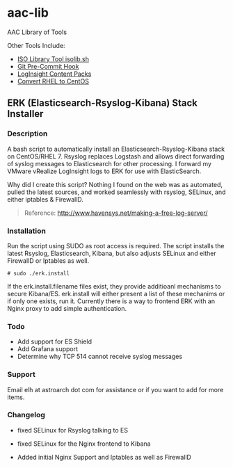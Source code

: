 # aac-lib
AAC Library of Tools

Other Tools Include:

- <a href=https://github.com/Texiwill/aac-lib/tree/master/isolib>ISO Library Tool isolib.sh</a>
- <a href=https://github.com/Texiwill/aac-lib/tree/master/hooks>Git Pre-Commit Hook</a>
- <a href=https://github.com/Texiwill/aac-lib/tree/master/vli>LogInsight Content Packs</a>
- <a href=https://github.com/Texiwill/aac-lib/tree/master/tocentos>Convert RHEL to CentOS</a>

## ERK (Elasticsearch-Rsyslog-Kibana) Stack Installer

### Description
A bash script to automatically install an Elasticsearch-Rsyslog-Kibana
stack on CentOS/RHEL 7. Rsyslog replaces Logstash and allows direct
forwarding of syslog messages to Elasticsearch for other processing. I
forward my VMware vRealize LogInsight logs to ERK for use with ElasticSearch.

Why did I create this script? Nothing I found on the web was as automated,
pulled the latest sources, and worked seamlessly with rsyslog, SELinux,
and either iptables & FirewallD.

> Reference: 
> 	http://www.havensys.net/making-a-free-log-server/

### Installation
Run the script using SUDO as root access is required.  The script installs
the latest Rsyslog, Elasticsearch, Kibana, but also adjusts SELinux and
either FirewallD or Iptables as well.

	# sudo ./erk.install

If the erk.install.filename files exist, they provide additioanl
mechanisms to secure Kibana/ES. erk.install will either present a list
of these mechanims or if only one exists, run it. Currently there is a
way to frontend ERK with an Nginx proxy to add simple authentication.

### Todo

- Add support for ES Shield
- Add Grafana support
- Determine why TCP 514 cannot receive syslog messages

### Support
Email elh at astroarch dot com for assistance or if you want to add
for more items.

### Changelog
- fixed SELinux for Rsyslog talking to ES

- fixed SELinux for the Nginx frontend to Kibana

- Added initial Nginx Support and Iptables as well as FirewallD
